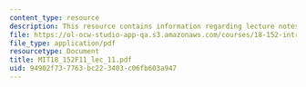 ```yaml
---
content_type: resource
description: This resource contains information regarding lecture notes.
file: https://ol-ocw-studio-app-qa.s3.amazonaws.com/courses/18-152-introduction-to-partial-differential-equations-fall-2011/94902f737763bc223403c06fb603a947_MIT18_152F11_lec_11.pdf
file_type: application/pdf
resourcetype: Document
title: MIT18_152F11_lec_11.pdf
uid: 94902f73-7763-bc22-3403-c06fb603a947
---
```

